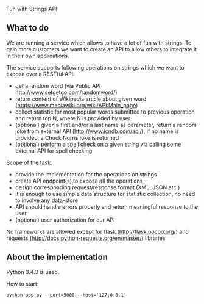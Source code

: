 Fun with Strings API

## What to do
We are running a service which allows to have a lot of fun with strings.
To gain more customers we want to create an API to allow others to integrate it in their own applications.

The service supports following operations on strings which we want to expose over a RESTful API:
  - get a random word (via Public API http://www.setgetgo.com/randomword/)
  - return content of Wikipedia article about given word
(https://www.mediawiki.org/wiki/API:Main_page)
  - collect statistic for most popular words submitted to previous operation and return top N, where N is provided by user
  - (optional) given a first and/or a last name as parameter, return a random joke from external API (http://www.icndb.com/api/),
    if no name is provided, a Chuck Norris joke is returned
  - (optional) perform a spell check on a given string via calling some external API for spell checking

Scope of the task:
  - provide the implementation for the operations on strings
  - create API endpoint(s) to expose all the operations
  - design corresponding request/response format (XML, JSON etc.)
  - it is enough to use simple data structure for statistic collection, no need to involve any data-store
  - API should handle errors properly and return meaningful response to the user
  - (optional) user authorization for our API

No frameworks are allowed except for flask (http://flask.pocoo.org/) and requests (http://docs.python-requests.org/en/master/) libraries

## About the implementation

Python 3.4.3 is used.

How to start:
```
python app.py --port=5000 --host='127.0.0.1'
```
